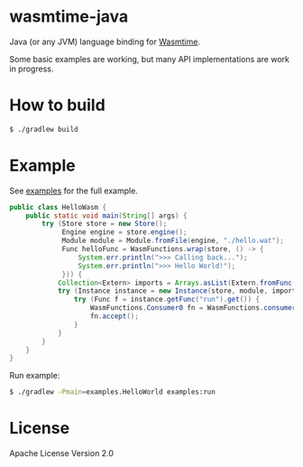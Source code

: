 wasmtime-java
=============

Java (or any JVM) language binding for [Wasmtime](https://github.com/bytecodealliance/wasmtime).

Some basic examples are working, but many API implementations are work in progress.

# How to build

```sh
$ ./gradlew build
```

# Example

See [examples](./examples) for the full example.

```java
public class HelloWasm {
    public static void main(String[] args) {
        try (Store store = new Store();
             Engine engine = store.engine();
             Module module = Module.fromFile(engine, "./hello.wat");
             Func helloFunc = WasmFunctions.wrap(store, () -> {
                 System.err.println(">>> Calling back...");
                 System.err.println(">>> Hello World!");
             })) {
            Collection<Extern> imports = Arrays.asList(Extern.fromFunc(helloFunc));
            try (Instance instance = new Instance(store, module, imports)) {
                try (Func f = instance.getFunc("run").get()) {
                    WasmFunctions.Consumer0 fn = WasmFunctions.consumer(f);
                    fn.accept();
                }
            }
        }
    }
}
```

Run example:
```sh
$ ./gradlew -Pmain=examples.HelloWorld examples:run
```

# License

Apache License Version 2.0
